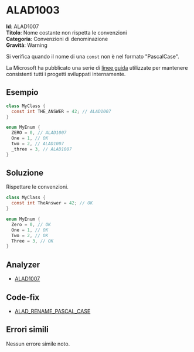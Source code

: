 <!--
SPDX-FileCopyrightText: 2022 ALAD SRL <info@alad.cloud>

SPDX-License-Identifier: MIT
-->

# ALAD1003

**Id**: ALAD1007\
**Titolo**: Nome costante non rispetta le convenzioni\
**Categoria**: Convenzioni di denominazione\
**Gravità**: Warning

Si verifica quando il nome di una `const` non è nel formato "PascalCase".

La Microsoft ha pubblicato una serie di
[linee guida](https://learn.microsoft.com/dotnet/standard/design-guidelines/capitalization-conventions)
utilizzate per mantenere consistenti tutti i progetti sviluppati internamente.


## Esempio

```csharp
class MyClass {
  const int THE_ANSWER = 42; // ALAD1007
}

enum MyEnum {
  ZERO = 0, // ALAD1007
  One = 1, // OK
  two = 2, // ALAD1007
  _three = 3, // ALAD1007
}
```


## Soluzione

Rispettare le convenzioni.

```csharp
class MyClass {
  const int TheAnswer = 42; // OK
}

enum MyEnum {
  Zero = 0, // OK
  One = 1, // OK
  Two = 2, // OK
  Three = 3, // OK
}
```


## Analyzer

* [ALAD1007](../../src/Alad.CodeAnalyzer/NamingConventions/ConstNameAnalyzer.cs)


## Code-fix

* [ALAD_RENAME_PASCAL_CASE](../../src/Alad.CodeAnalyzer.CodeFixes/RenameToPascalCaseCodeFixProvider.cs)


## Errori simili

Nessun errore simile noto.
